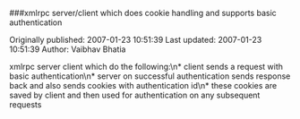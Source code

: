 ###xmlrpc server/client which does cookie handling and supports basic authentication

Originally published: 2007-01-23 10:51:39
Last updated: 2007-01-23 10:51:39
Author: Vaibhav Bhatia

xmlrpc server client which do the following:\n* client sends a request with basic authentication\n* server on successful authentication sends response back and also sends cookies with authentication id\n* these cookies are saved by client and then used for authentication on any subsequent requests